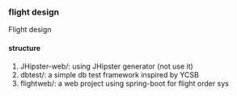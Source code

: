 ### flight design
Flight design

#### structure

1. JHipster-web/: using JHipster generator (not use it)
2. dbtest/: a simple db test framework inspired by YCSB
3. flightweb/: a web project using spring-boot for flight order sys

